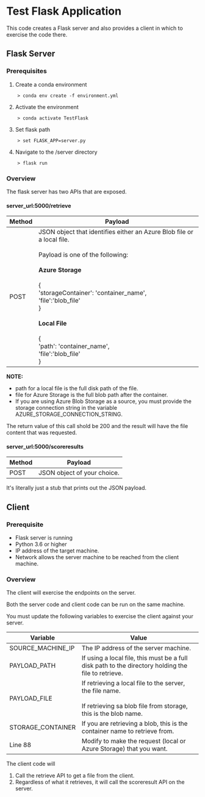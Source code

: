 # Test Flask Application

This code creates a Flask server and also provides a client in which to exercise the code there. 

## Flask Server

### Prerequisites
1. Create a conda environment
```
    > conda env create -f environment.yml
```
2. Activate the environment
```
    > conda activate TestFlask
```
3. Set flask path
```
    > set FLASK_APP=server.py
```
4. Navigate to the /server directory
```
    > flask run
```

### Overview
The flask server has two APIs that are exposed.

#### server_url:5000/retrieve

|Method|Payload|
|------|-------|
|POST|JSON object that identifies either an Azure Blob file or a local file.<br><br>Payload is one of the following:<br><br><b>Azure Storage</b><br><br>{<br>'storageContainer': 'container_name',<br>'file':'blob_file'<br>}<br><br><b>Local File</b><br><br>{<br>'path': 'container_name',<br>'file':'blob_file'<br>}

<b>NOTE:</b>
- path for a local file is the full disk path of the file. 
- file for Azure Storage is the full blob path after the container.
- If you are using Azure Blob Storage as a source, you must provide the storage connection string in the variable AZURE_STORAGE_CONNECTION_STRING. 

The return value of this call shold be 200 and the result will have the file content that was requested. 

#### server_url:5000/scoreresults

|Method|Payload|
|------|-------|
|POST|JSON object of your choice.|

It's literally just a stub that prints out the JSON payload. 


## Client

### Prerequisite
- Flask server is running
- Python 3.6 or higher
- IP address of the target machine.
- Network allows the server machine to be reached from the client machine. 

### Overview
The client will exercise the endpoints on the server. 

Both the server code and client code can be run on the same machine. 

You must update the following variables to exercise the client against your server.

|Variable|Value|
|--------|-----|
|SOURCE_MACHINE_IP|The IP address of the server machine.|
|PAYLOAD_PATH|If using a local file, this must be a full disk path to the directory holding the file to retrieve.|
|PAYLOAD_FILE|If retrieving a local file to the server, the file name.<br><br>If retrieving sa blob file from storage, this is the blob name.|
|STORAGE_CONTAINER|If you are retrieving a blob, this is the container name to retrieve from.|
|Line 88|Modify to make the request (local or Azure Storage) that you want.|

The client code will 
1. Call the retrieve API to get a file from the client. 
2. Regardless of what it retrieves, it will call the scoreresult API on the server. 
